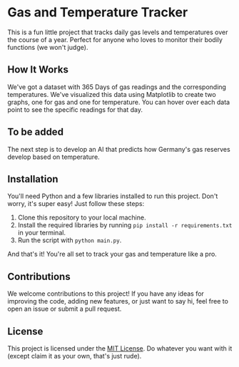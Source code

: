 # Gas and Temperature Tracker

This is a fun little project that tracks daily gas levels and temperatures over the course of a year. Perfect for anyone who loves to monitor their bodily functions (we won't judge).

## How It Works

We've got a dataset with 365 Days of gas readings and the corresponding temperatures. We've visualized this data using Matplotlib to create two graphs, one for gas and one for temperature. You can hover over each data point to see the specific readings for that day.

## To be added

The next step is to develop an AI that predicts how Germany's gas reserves develop based on temperature.

## Installation

You'll need Python and a few libraries installed to run this project. Don't worry, it's super easy! Just follow these steps:

1.  Clone this repository to your local machine.
2.  Install the required libraries by running `pip install -r requirements.txt` in your terminal.
3.  Run the script with `python main.py`.

And that's it! You're all set to track your gas and temperature like a pro.

## Contributions

We welcome contributions to this project! If you have any ideas for improving the code, adding new features, or just want to say hi, feel free to open an issue or submit a pull request.

## License

This project is licensed under the [MIT License](https://chat.openai.com/chat/LICENSE). Do whatever you want with it (except claim it as your own, that's just rude).
